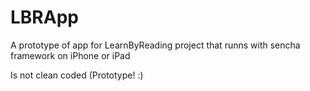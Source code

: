 LBRApp
======

A prototype of app for LearnByReading project that runns with sencha framework on iPhone or iPad

Is not clean coded (Prototype! :)
